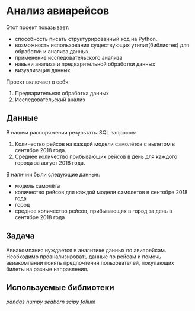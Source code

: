 # Анализ авиарейсов 

Этот проект показывает: 
- способность писать структурированный код на Python. 
- возможность использования существующих утилит(библиотек) для обработки и анализа данных.
- применение исследовательского анализа
- навыки анализа и предварительной обработки данных
- визуализация данных

Проект включает в себя:
1. Предварительная обработка данных
2. Исследовательский анализ



## Данные
В нашем распоряжении результаты SQL запросов:
1. Количество рейсов на каждой модели самолётов с вылетом в сентябре 2018 года. 
2. Среднее количество прибывающих рейсов в день для каждого города за август 2018 года.

В наличии были следующие данные:
- модель самолёта
- количество рейсов для каждой модели самолетов в сентябре 2018 года
- город
- среднее количество рейсов, прибывающих в город за день в сентябре 2018 года

## Задача

Авиакомпания нуждается в аналитике данных по авиарейсам. Необходимо проанализировать данные по рейсам и помочь авиакомпании понять предпочтения пользователей, покупающих билеты на разные направления.

## Используемые библиотеки
*pandas*
*numpy*
*seaborn*
*scipy*
*folium*